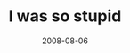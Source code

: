 ---
layout: base.njk
title : 'I was so stupid' 
view_title : 'I was so stupid' 
year : '2008' 
date : '2008-08-06' 
img_file : '/drawing/iwassostupid.jpg' 
html_file : 'iwassostupid' 
next_html : 'imlosingallmymemories.html' 
year_order : '339' 
permalink : "title/{{html_file}}.html"
---